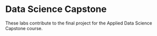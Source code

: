 # Data Science Capstone
These labs contribute to the final project for the Applied Data Science Capstone course.
